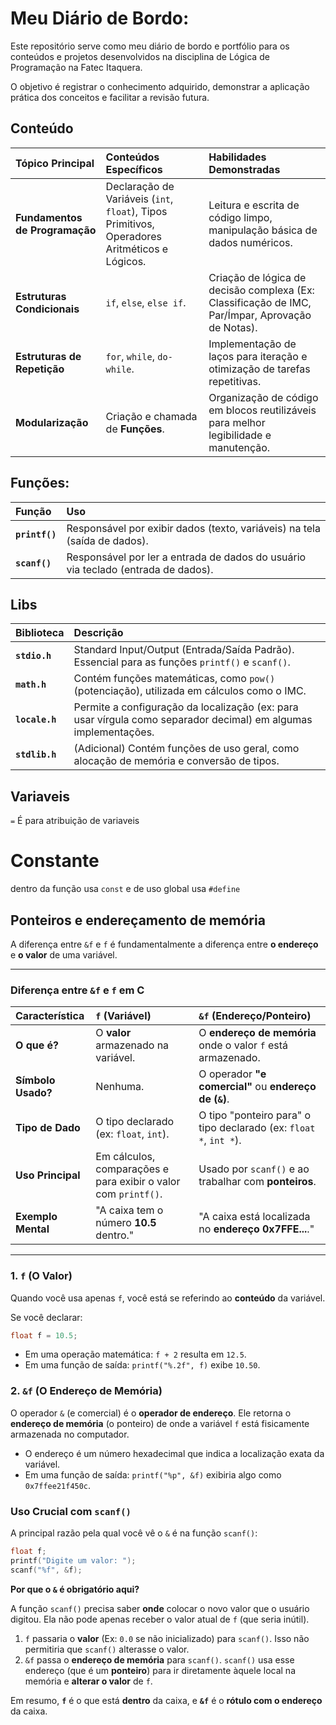 #  Meu Diário de Bordo: 

Este repositório serve como meu diário de bordo e portfólio para os conteúdos e projetos desenvolvidos na disciplina de Lógica de Programação na Fatec Itaquera.

O objetivo é registrar o conhecimento adquirido, demonstrar a aplicação prática dos conceitos e facilitar a revisão futura.

## Conteúdo

| Tópico Principal | Conteúdos Específicos | Habilidades Demonstradas |
| :--- | :--- | :--- |
| **Fundamentos de Programação** | Declaração de Variáveis (`int`, `float`), Tipos Primitivos, Operadores Aritméticos e Lógicos. | Leitura e escrita de código limpo, manipulação básica de dados numéricos. |
| **Estruturas Condicionais** | `if`, `else`, `else if`. | Criação de lógica de decisão complexa (Ex: Classificação de IMC, Par/Ímpar, Aprovação de Notas). |
| **Estruturas de Repetição** | `for`, `while`, `do-while`. | Implementação de laços para iteração e otimização de tarefas repetitivas. |
| **Modularização** | Criação e chamada de **Funções**. | Organização de código em blocos reutilizáveis para melhor legibilidade e manutenção. |


## Funções: 

| Função | Uso |
| :--- | :--- |
| **`printf()`** | Responsável por exibir dados (texto, variáveis) na tela (saída de dados). |
| **`scanf()`** | Responsável por ler a entrada de dados do usuário via teclado (entrada de dados). |

## Libs


| Biblioteca | Descrição |
| :--- | :--- |
| **`stdio.h`** | Standard Input/Output (Entrada/Saída Padrão). Essencial para as funções `printf()` e `scanf()`. |
| **`math.h`** | Contém funções matemáticas, como `pow()` (potenciação), utilizada em cálculos como o IMC. |
| **`locale.h`** | Permite a configuração da localização (ex: para usar vírgula como separador decimal) em algumas implementações. |
| **`stdlib.h`** | (Adicional) Contém funções de uso geral, como alocação de memória e conversão de tipos. |


## Variaveis

`=` É para atribuição de variaveis


# Constante

dentro da função usa `const` e de uso global usa `#define`

## Ponteiros e endereçamento de memória

A diferença entre `&f` e `f` é fundamentalmente a diferença entre **o endereço** e **o valor** de uma variável.

-----

### Diferença entre `&f` e `f` em C

| Característica | `f` (Variável) | `&f` (Endereço/Ponteiro) |
| :--- | :--- | :--- |
| **O que é?** | O **valor** armazenado na variável. | O **endereço de memória** onde o valor `f` está armazenado. |
| **Símbolo Usado?** | Nenhuma. | O operador **"e comercial"** ou **endereço de (`&`)**. |
| **Tipo de Dado** | O tipo declarado (ex: `float`, `int`). | O tipo "ponteiro para" o tipo declarado (ex: `float *`, `int *`). |
| **Uso Principal** | Em cálculos, comparações e para exibir o valor com `printf()`. | Usado por `scanf()` e ao trabalhar com **ponteiros**. |
| **Exemplo Mental**| "A caixa tem o número **10.5** dentro." | "A caixa está localizada no **endereço 0x7FFE...**." |

-----

### 1\. `f` (O Valor)

Quando você usa apenas `f`, você está se referindo ao **conteúdo** da variável.

Se você declarar:

```c
float f = 10.5;
```

  * Em uma operação matemática: `f + 2` resulta em `12.5`.
  * Em uma função de saída: `printf("%.2f", f)` exibe `10.50`.

### 2\. `&f` (O Endereço de Memória)

O operador `&` (e comercial) é o **operador de endereço**. Ele retorna o **endereço de memória** (o ponteiro) de onde a variável `f` está fisicamente armazenada no computador.

  * O endereço é um número hexadecimal que indica a localização exata da variável.
  * Em uma função de saída: `printf("%p", &f)` exibiria algo como `0x7ffee21f450c`.

### Uso Crucial com `scanf()`

A principal razão pela qual você vê o `&` é na função `scanf()`:

```c
float f;
printf("Digite um valor: ");
scanf("%f", &f);
```

**Por que o `&` é obrigatório aqui?**

A função `scanf()` precisa saber **onde** colocar o novo valor que o usuário digitou. Ela não pode apenas receber o valor atual de `f` (que seria inútil).

1.  `f` passaria o **valor** (Ex: `0.0` se não inicializado) para `scanf()`. Isso não permitiria que `scanf()` alterasse o valor.
2.  `&f` passa o **endereço de memória** para `scanf()`. `scanf()` usa esse endereço (que é um **ponteiro**) para ir diretamente àquele local na memória e **alterar o valor** de `f`.

Em resumo, **`f`** é o que está **dentro** da caixa, e **`&f`** é o **rótulo com o endereço** da caixa.
